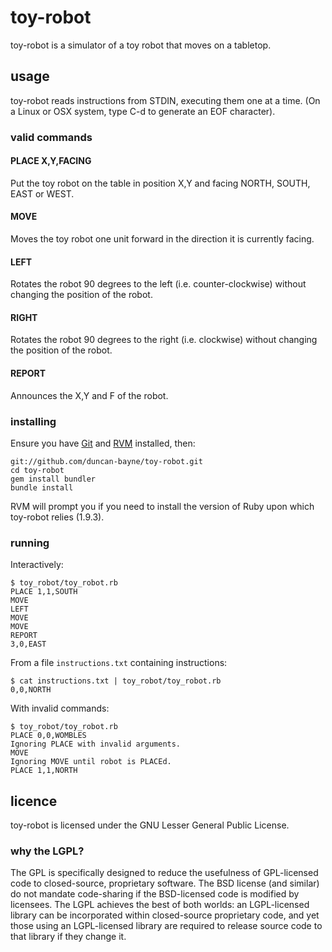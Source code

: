 # toy-robot
toy-robot is a simulator of a toy robot that moves on a tabletop.

## usage
toy-robot reads instructions from STDIN, executing them one at a time.  (On a Linux or OSX system, type C-d to generate an EOF character).

### valid commands

#### PLACE X,Y,FACING

Put the toy robot on the table in position X,Y and facing NORTH, SOUTH, EAST or WEST.

#### MOVE

Moves the toy robot one unit forward in the direction it is currently facing.

#### LEFT

Rotates the robot 90 degrees to the left (i.e. counter-clockwise) without changing the position of the robot.

#### RIGHT

Rotates the robot 90 degrees to the right (i.e. clockwise) without changing the position of the robot.

#### REPORT

Announces the X,Y and F of the robot.

### installing

Ensure you have [Git](http://git-scm.com/downloads) and [RVM](https://rvm.io/rvm/install/) installed, then:

    git://github.com/duncan-bayne/toy-robot.git
    cd toy-robot
    gem install bundler
    bundle install

RVM will prompt you if you need to install the version of Ruby upon which toy-robot relies (1.9.3).

### running

Interactively:

    $ toy_robot/toy_robot.rb 
    PLACE 1,1,SOUTH
    MOVE
    LEFT
    MOVE
    MOVE
    REPORT
    3,0,EAST

From a file `instructions.txt` containing instructions:

    $ cat instructions.txt | toy_robot/toy_robot.rb 
    0,0,NORTH

With invalid commands:

    $ toy_robot/toy_robot.rb 
    PLACE 0,0,WOMBLES
    Ignoring PLACE with invalid arguments.
    MOVE
    Ignoring MOVE until robot is PLACEd.
    PLACE 1,1,NORTH

## licence
toy-robot is licensed under the GNU Lesser General Public License.

### why the LGPL?
The GPL is specifically designed to reduce the usefulness of GPL-licensed code to closed-source, proprietary software. The BSD license (and similar) do not mandate code-sharing if the BSD-licensed code is modified by licensees. The LGPL achieves the best of both worlds: an LGPL-licensed library can be incorporated within closed-source proprietary code, and yet those using an LGPL-licensed library are required to release source code to that library if they change it.
